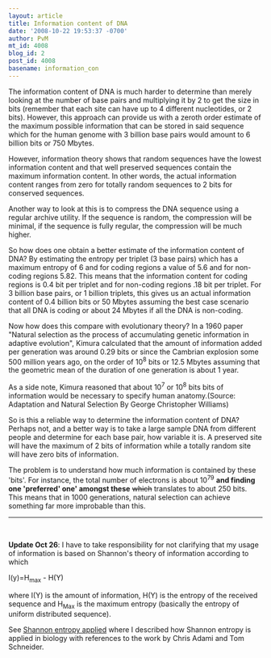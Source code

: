 ```yaml
---
layout: article
title: Information content of DNA
date: '2008-10-22 19:53:37 -0700'
author: PvM
mt_id: 4008
blog_id: 2
post_id: 4008
basename: information_con
---
```

The information content of DNA is much harder to determine than merely looking at the number of base pairs and multiplying it by 2 to get the size in bits (remember that each site can have up to 4 different nucleotides, or 2 bits). However, this approach can provide us with a zeroth order estimate of the maximum possible information that can be stored in said sequence which for the human genome with 3 billion base pairs would amount to 6 billion bits or 750 Mbytes. 

However, information theory shows that random sequences have the lowest information content and that well preserved sequences contain the maximum information content. In other words, the actual information content ranges from zero for totally random sequences to 2 bits for conserved sequences. 

Another way to look at this is to compress the DNA sequence using a regular archive utility. If the sequence is random, the compression will be minimal, if the sequence is fully regular, the compression will be much higher. 

So how does one obtain a better estimate of the information content of DNA? By estimating the entropy per triplet (3 base pairs) which has a maximum entropy of 6 and for coding regions a value of 5.6 and for non-coding regions 5.82. This means that the information content for coding regions is 0.4 bit per triplet and for non-coding regions .18 bit per triplet. For 3 billion base pairs, or 1 billion triplets, this gives us an actual information content of 0.4 billion bits or 50 Mbytes  assuming the best case scenario that all DNA is coding or about 24 Mbytes if all the DNA is non-coding.

Now how does this compare with evolutionary theory? In a 1960 paper "Natural selection as the process of accumulating genetic information in adaptive evolution", Kimura calculated that the amount of information added per generation was around 0.29 bits or since the Cambrian explosion some 500 million years ago, on the order of 10<sup>8</sup> bits or 12.5 Mbytes assuming that the geometric mean of the duration of one generation is about 1 year.

As a side note, Kimura reasoned that about 10<sup>7</sup> or 10<sup>8</sup> bits bits of information would be necessary to specify human anatomy.(Source: Adaptation and Natural Selection  By George Christopher Williams)

So is this a reliable way to determine the information content of DNA? Perhaps not, and a better way is to take a large sample DNA from different people and determine for each base pair, how variable it is. A preserved site will have the maximum of 2 bits of information while a totally random site will have zero bits of information. 

The problem is to understand how much information is contained by these 'bits'. For instance, the total number of electrons is about 10<sup>79</sup> **and finding one 'preferred' one' amongst these** ~~which~~ translates to about 250 bits. This means that in 1000 generations, natural selection can achieve something far more improbable than this. 

*********


<br />

**Update Oct 26**: I have to take responsibility for not clarifying that my usage of information is based on Shannon's theory of information according to which 



I(y)=H<sub>max</sub> - H(Y)



where I(Y) is the amount of information, H(Y) is the entropy of the received sequence and H<sub>Max</sub> is the maximum entropy (basically the entropy of uniform distributed sequence). 

See [Shannon entropy applied](http://www.pandasthumb.org/archives/2004/05/shannon-entropy.html) where I described how Shannon entropy is applied in biology with references to the work by Chris Adami and Tom Schneider.
